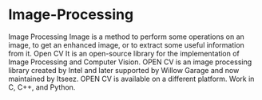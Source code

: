 # Image-Processing
Image Processing
Image is a method to perform some operations on an image, to get an enhanced image, or to extract some useful information from it.
Open CV
It is an open-source library for the implementation of Image Processing and Computer Vision.
OPEN CV  is an image processing library created by Intel and later supported by Willow Garage and now maintained by Itseez. 
OPEN CV is available on a different platform. Work in C, C++, and Python.
